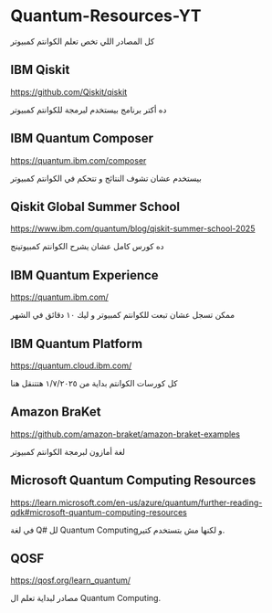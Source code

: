# Quantum-Resources-YT
كل المصادر اللي تخص تعلم الكوانتم كمبيوتر

## IBM Qiskit

https://github.com/Qiskit/qiskit

ده أكتر برنامج بيستخدم لبرمجة للكوانتم كمبيوتر

## IBM Quantum Composer
https://quantum.ibm.com/composer

بيستخدم عشان تشوف النتائج و تتحكم في الكوانتم كمبيوتر

## Qiskit Global Summer School
https://www.ibm.com/quantum/blog/qiskit-summer-school-2025

ده كورس كامل عشان يشرح الكوانتم كمبيوتينج

## IBM Quantum Experience 
https://quantum.ibm.com/

ممكن تسجل عشان تبعت للكوانتم كمبيوتر و ليك ١٠ دقائق في الشهر

## IBM Quantum Platform
https://quantum.cloud.ibm.com/

كل كورسات الكوانتم بداية من ١/٧/٢٠٢٥ هتتنقل هنا

## Amazon BraKet
https://github.com/amazon-braket/amazon-braket-examples

لغة أمازون لبرمجة الكوانتم كمبيوتر

## Microsoft Quantum Computing Resources 
https://learn.microsoft.com/en-us/azure/quantum/further-reading-qdk#microsoft-quantum-computing-resources

في لغة Q# لل Quantum Computingو لكنها مش بتستخدم كتير.
## QOSF
https://qosf.org/learn_quantum/

مصادر لبداية تعلم ال Quantum Computing.
